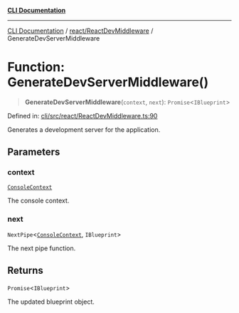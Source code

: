 [**CLI Documentation**](../../../README.md)

***

[CLI Documentation](../../../README.md) / [react/ReactDevMiddleware](../README.md) / GenerateDevServerMiddleware

# Function: GenerateDevServerMiddleware()

> **GenerateDevServerMiddleware**(`context`, `next`): `Promise`\<`IBlueprint`\>

Defined in: [cli/src/react/ReactDevMiddleware.ts:90](https://github.com/stonemjs/cli/blob/f139573d7f6e29779d41fb031ed261bfcad59d09/src/react/ReactDevMiddleware.ts#L90)

Generates a development server for the application.

## Parameters

### context

[`ConsoleContext`](../../../declarations/interfaces/ConsoleContext.md)

The console context.

### next

`NextPipe`\<[`ConsoleContext`](../../../declarations/interfaces/ConsoleContext.md), `IBlueprint`\>

The next pipe function.

## Returns

`Promise`\<`IBlueprint`\>

The updated blueprint object.
